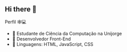 ## Hi there 👋

Perfil 🕸️💻

- 🔭 Estudante de Ciência da Computação na Unijorge 
- 🌱 Desenvolvedor Front-End
- 👯 Linguagens: HTML, JavaScript, CSS 
<!---- 🤔 I’m looking for help with ...
 💬 Ask me about ...
- 📫 How to reach me: ...
- 😄 Pronouns:  ...
- ⚡ Fun fact:  ...
  
